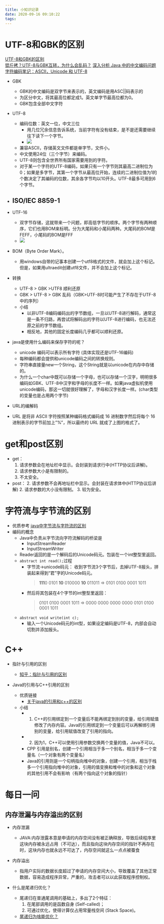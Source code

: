 ```yaml
---
title: 小知识记录
date: 2020-09-16 09:10:22
tags:
---
```

# UTF-8和GBK的区别
[UTF-8和GBK的区别](https://blog.csdn.net/qq_37859539/article/details/79857476)  
[锟斤拷？UTF-8与GBK互转，为什么会乱码？](https://blog.csdn.net/u010234516/article/details/52853214?utm_medium=distribute.pc_relevant.none-task-blog-BlogCommendFromMachineLearnPai2-1.channel_param&depth_1-utm_source=distribute.pc_relevant.none-task-blog-BlogCommendFromMachineLearnPai2-1.channel_param)
[深入分析 Java 中的中文编码问题](https://developer.ibm.com/zh/articles/j-lo-chinesecoding/)
[字符编码笔记：ASCII，Unicode 和 UTF-8](http://www.ruanyifeng.com/blog/2007/10/ascii_unicode_and_utf-8.html)

- GBK
  - GBK的中文编码是双字节来表示的，英文编码是用ASC||码表示的
  - 为区分中文，将其最高位都定成1。英文单字节最高位都为0。
  - GBK包含全部中文字符
- UTF-8
  - 编码位数：英文一位，中文三位
    - 用几位冗余信息告诉系统，当前字符有没有结束，是不是还需要继续往下读下一个字节。
    - ![](https://picb.zhimg.com/80/v2-56902b3d5bab5827e33fc0040471769a_720w.jpg?source=1940ef5c)
  - 兼容ASCII，存储英文文件都是单字节，文件小。
  - 中文使用24位（三个字节）来编码。 
  - UTF-8则包含全世界所有国家需要用到的字符。
  - 对于某一个字符的UTF-8编码，如果只有一个字节则其最高二进制位为0；如果是多字节，其第一个字节从最高位开始，连续的二进制位值为1的个数决定了其编码的位数，其余各字节均以10开头。UTF-8最多可用到6个字节。

- ISO/IEC 8859-1
  - 
- UTF-16
  - 双字节存储，这就带来一个问题，即高低字节的顺序。两个字节有两种顺序，它们也用BOM来标明。分为大尾码和小尾码两种。大尾码的BOM是FEFF，小尾码的BOM是FFF
  - ![](https://pic3.zhimg.com/80/v2-f87838a6f27aa20f213f711445089a90_720w.jpg?source=1940ef5c)
- BOM（Byte Order Mark）。
  - 用windows自带的记事本创建一个utf8格式的文件，就会加上这个标记。但是，如果用ultraedit创建utf8文件，并不会加上这个标记。

- 转换
  - UTF-8 > GBK >UTF8  顺利还原 
  - GBK > UTF-8 > GBK 乱码（GBK>UTF-8时可能产生了不存在于UTF-8中的序列）
  - 小结
    - 以非UTF-8编码编码出的字节数组，一旦以UTF-8进行解码，通常这是一条不归路，再尝试将解码出的字符以UTF-8进行编码，也无法还原之前的字节数组。
    - 相反地，其他的固定长度编码几乎都可以顺利还原。
- java是使用什么编码来保存字符的呢？
  - unicode 编码可以表示所有字符   (具体实现还是UTF-16编码)
  - 每种编码都会提供和unicode编码之间的转换规则。
  - 字符串直接量new一个String，这个String就是以unicode在内存中存储的。
  - 为什么一个char中既可以存储一个字母，也可以存储一个汉字，明明很多编码如GBK、UTF-8中汉字和字母的长度不一样。如果java虚拟机使用unicode编码，那这一切就很好理解了，字母和汉字长度一样。(char类型的变量也是占用两个字节)  

- URL的编解码
-  URL 是将非 ASCII 字符按照某种编码格式编码成 16 进制数字然后将每个 16 进制表示的字节前加上”%”，所以最终的 URL 就成了上图的格式了。

# get和post区别

  * get：
      1. 请求参数会在地址栏中显示。会封装到请求行中(HTTP协议后讲解)。
      2. 请求参数大小是有限制的。
      3. 不太安全。
  * post：
      2. 请求参数不会再地址栏中显示。会封装在请求体中(HTTP协议后讲解)
      2. 请求参数的大小没有限制。
      3. 较为安全。  


# 字符流与字节流的区别  
- 优质参考
  [java中字节流与字符流的区别](https://www.zhihu.com/question/39262026)
- 编码的概念
  - Java中负责从字节流向字符流解码的桥梁是
    - InputStreamReader
    - InputStreamWriter
  - Reader返回的是一个解码后的Unicode码元。包装在一个int整型里返回。
  - ```abstract int read();```过程
    - 字节流$\rightarrow$unicode码元： 收到字节流3个字节后，去掉UTF-8报头，拼装起来得到“君”字的Unicode码元。
      >**111**0 0101 **10** 010000 **10** 011011 $\Rightarrow$ 0101 0100 0001 1011
    - 然后将其包装在4个字节的int整型里返回：
      >0101 0100 0001 1011 $\Rightarrow$ 0000 0000 0000 0000 0101 0100 0001 1011
  - ```abstract void write(int c);```  
    - 输入一个Unicode码元的int型，如果设定编码是UTF-8，内部会自动切割并添加报头。



# C++  
- 指针与引用的区别  
  - [知乎：指针与引用的区别](https://www.zhihu.com/question/37608201)
  
- Java的引用与C++引用的区别
  - 优质链接
    - [关于java的引用和c++的区别](https://blog.csdn.net/weixin_45898445/article/details/109434420?utm_medium=distribute.pc_relevant.none-task-blog-title-2&spm=1001.2101.3001.4242)
  - 小结
    - 1. C++的引用绑定到一个变量后不能再绑定到别的变量，给引用赋值修改了内存内容。Java的引用绑定到一个变量后可以再解绑引用别的变量，给引用赋值改变了引用的指向。
    - 2. 因为1，C++可以使用引用参数交换两个变量的值，Java不可以。
    - CPP 引用是别名，创建一个引用相当于多一个别名，相当于多一个变量名（一个对象有两个变量名）
    - Java的引用则是一个句柄指向堆中的对象，创建一个引用，相当于栈多一个引用指向堆中的对象，引用的值变换和堆中的对象和这个对象的其他引用不会有影响（有两个指向这个对象的指针）
    
    
# 每日一问  
## 内存泄漏与内存溢出的区别
- 内存泄漏
  - JAVA:内存泄露本意是申请的内存空间没有被正确释放，导致后续程序里这块内存被永远占用（不可达），而且指向这块内存空间的指针不再存在时，这块内存也就永远不可达了，内存空间就这么一点点被蚕食
- 内存溢出
  - 指用户实际的数据长度超过了申请的内存空间大小，导致覆盖了其他正常数据，容易造成程序异常，严重的，攻击者可以以此获取程序控制权。

- 什么是尾递归优化？
  - 尾递归在普通尾调用的基础上，多出了2个特征：
    1. 在尾部调用的是函数自身 (Self-called)；
    2. 可通过优化，使得计算仅占用常量栈空间 (Stack Space)。
  - [尾递归为啥能优化？](https://zhuanlan.zhihu.com/p/36587160)